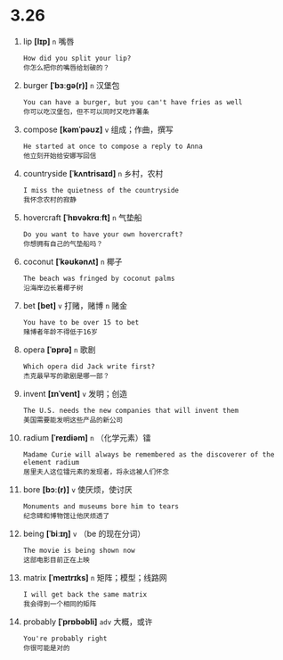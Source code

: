 # 3.26



1. lip **[lɪp]** `n` 嘴唇
    ```
    How did you split your lip?
    你怎么把你的嘴唇给划破的？
    ```

2. burger **[ˈbɜːɡə(r)]** `n` 汉堡包
    ```
    You can have a burger, but you can't have fries as well
    你可以吃汉堡包，但不可以同时又吃炸薯条
    ```

3. compose **[kəmˈpəʊz]** `v` 组成；作曲，撰写
    ```
    He started at once to compose a reply to Anna
    他立刻开始给安娜写回信
    ```

4. countryside **[ˈkʌntrisaɪd]** `n` 乡村，农村
    ```
    I miss the quietness of the countryside
    我怀念农村的寂静
    ```

5. hovercraft **[ˈhɒvəkrɑːft]** `n` 气垫船
    ```
    Do you want to have your own hovercraft?
    你想拥有自己的气垫船吗？
    ```

6. coconut **[ˈkəʊkənʌt]** `n` 椰子
    ```
    The beach was fringed by coconut palms
    沿海岸边长着椰子树
    ```

7. bet **[bet]** `v` 打赌，赌博 `n` 赌金
    ```
    You have to be over 15 to bet
    赌博者年龄不得低于16岁
    ```

8. opera **[ˈɒprə]** `n` 歌剧
    ```
    Which opera did Jack write first?
    杰克最早写的歌剧是哪一部？
    ```

9. invent **[ɪnˈvent]** `v` 发明；创造
    ```
    The U.S. needs the new companies that will invent them
    美国需要能发明这些产品的新公司
    ```

10. radium **[ˈreɪdiəm]** `n` （化学元素）镭
    ```
    Madame Curie will always be remembered as the discoverer of the element radium
    居里夫人这位镭元素的发现者，将永远被人们怀念
    ```

11. bore **[bɔː(r)]** `v` 使厌烦，使讨厌
    ```
    Monuments and museums bore him to tears
    纪念碑和博物馆让他厌烦透了
    ```

12. being **[ˈbiːɪŋ]** `v` （be 的现在分词）
    ```
    The movie is being shown now
    这部电影目前正在上映
    ```

13. matrix **[ˈmeɪtrɪks]** `n` 矩阵；模型；线路网
    ```
    I will get back the same matrix
    我会得到一个相同的矩阵
    ```

14. probably **[ˈprɒbəbli]** `adv` 大概，或许
    ```
    You're probably right
    你很可能是对的
    ```
